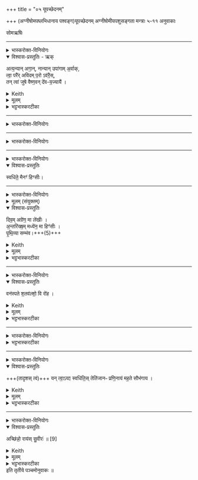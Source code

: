+++
title = "०५ यूपच्छेदनम्"

+++
(अग्नीषोमपष्लभिधानाय पश्वङ्ग)यूपच्छेदनम्
अग्नीषोमीयपशुसङ्गता मन्त्राः ५-११ अनुवाकाः

 सोमऋषिः


_______
<details><summary>भास्करोक्त-विनियोगः</summary>

यूपार्थं वृक्षम् उपतिष्ठते - अत्यन्यानिति-द्वादशाक्षर-त्रिपदया  महाबृहत्या ।
</details>


<details open><summary>विश्वास-प्रस्तुतिः - ऋक्</summary>

अत्य॒न्यान् अगा॒न्, नान्यान् उपा॑गाम् अ॒र्वाक्,  
त्वा॒ परै॑र् अविदम् प॒रो ऽव॑रै॒स्,  
तन् त्वा॑ जुषे वैष्ण॒वन् दे॑व-य॒ज्यायै॑ ।
</details>

<details><summary>Keith</summary>

I have passed by some, I have not approached others.  
I have found thee nearer than the farther, farther than the near.  
So I welcome thee, that art of Visnu, for the sacrifice to the gods.
</details>


<details><summary>मूलम्</summary>

अत्य॒न्यानगा॒न्नान्यानुपा॑गाम॒र्वाक्  
त्वा॒ परै॑रविदम्प॒रोऽव॑रै॒स्  
तन्त्वा॑ जुषे वैष्ण॒वन्दे॑वय॒ज्यायै॑ ।
</details>

<details><summary>भट्टभास्करटीका</summary>

1अतः परं पाशुकं काण्डं सोमार्षेयमेव । यूपार्थं वृक्षम् उपतिष्ठते - अत्यन्यानिति द्वादशाक्षर-त्रिपदया  महाबृहत्या । ताण्डिन एतां सतोबृहतीमाहुः, ऊर्ध्वबृहर्तीं बह्वृचाः ॥  

हे वृक्ष अन्यानितरान्कांश्चिद्वृक्षानहमत्यगाम् अतिक्रम्य गतोस्मि । के पुनस्ते? ये यूपार्हाः पलाशादयः 'समे जातमशाखाजम्' इत्यादिलक्षणहीनाः । तानुपगम्यैव वैगुण्यदर्शनेन अत्यजम् । अथान्यान्कांश्चिद्वृक्षान्नोपागां नैवोपगतोस्मि । के पुनस्ते? ये अयूपार्हा निम्बायय । सोहं युपार्हं लक्षाणवन्तं च त्वामेवाविदं लब्धवानस्मि ।  +++(लृदित्वादङ् 3-1-55पा.सू. इति पाठेन भाव्यमिति भाति । अत्र न स्पष्टम् । अर्थानुसारादेवं योजितम्)+++    ।  
 अस्य गुणवत्त्वमाह - परैरिति । परैरुत्कृष्टैस्समजातत्वादिभिर्लक्षणैरर्वाक् अविदूरे वर्तमानं सर्वलक्षणयुक्तमिति यावत् । अवरैर्निकृष्टैर्विषमजातत्वादिभिरसल्लक्षणैः परः परस्ताद्दूरे वर्तमानं असल्लक्षणैरस्पृष्टमित्यथाः । 'विभाषा परावराभ्याम्' इत्यतसुचि तकारस्य छान्दसो लोपः । यद्वा - पूर्वादिभ्यो विधीयमोसिप्रत्ययो बहुलवचनात्परशब्दादपि भवति, तत्र प्रत्ययस्वरेणान्तोदात्तत्वम्, परशब्दो हि 'स्वाङ्गाशिटामदन्तानाम्' इत्याद्युदात्तः, 'शिडिति सर्वनामान्युच्यन्ते । 'एकान्याभ्यां समर्थाभ्याम्' इति प्रथमा तिङ्विभक्तिर्न निहन्यते । तं ताडृ त्वा देवयज्यै देवयागार्थं जुषे सेवे गृह्णामीत्यर्थः । वैष्णवं विष्णुदेवत्यं,'वैष्णवो वै देवतया यूपः' इति । 'छन्दसि निष्टर्क्य' इत्यादिना देवयज्याशब्दो यप्रत्ययान्तो निपातितः । 'अति ह्यन्यानेति नान्यानुपैति' इत्यादि ब्राह्मणम् ॥
</details>

_______
<details><summary>भास्करोक्त-विनियोगः</summary>

2यूपमाज्येनानक्ति - देवस्त्वेति ॥
</details>

<div class="js_include" url="/vedAH_yajuH/taittirIyam/saMhitA/yajuH/sarva-prastutiH/1/3/05_yUpachChedanam/devas_tvA.md"  newLevelForH1="5" includeTitle="false"> </div>  


_______
<details><summary>भास्करोक्त-विनियोगः</summary>

ऊर्ध्वाग्रं बार्हिर् अनूच्छ्रयति - ओषधे त्रायस्वैनमिति ॥
</details>

<div class="js_include" url="/vedAH_yajuH/taittirIyam/saMhitA/yajuH/sarva-prastutiH/1/2_somayAgArambhaH/01_agniShTome_yajamAnasya_xaurAdisaMskArAH/oShadhe.md"  newLevelForH1="5" includeTitle="false"> </div>  

_______
<details><summary>भास्करोक्त-विनियोगः</summary>

4स्वधितिना तिर्यञ्चं प्रहरति
</details>


<details open><summary>विश्वास-प्रस्तुतिः</summary>

स्वधि॑ते॒ मैनꣳ॑ हिꣳसीः।
</details>

<div class="js_include" url="/vedAH_yajuH/taittirIyam/saMhitA/yajuH/sarva-prastutiH/1/2_somayAgArambhaH/01_agniShTome_yajamAnasya_xaurAdisaMskArAH/svadhite.md"  newLevelForH1="5" includeTitle="false"> </div>  

_______
<details><summary>भास्करोक्त-विनियोगः</summary>

5पतन्तमनुमन्त्रयते - दिवमग्रेणेति ॥
</details>


<details><summary>मूलम् (संयुक्तम्)</summary>

दिव॒मग्रे॑ण॒ मा ले॑खीर॒न्तरि॑ख्ष॒म्मध्ये॑न॒ मा हिꣳ॑सीᳶ पृथि॒व्या सम्भ॑व।
</details>

<details open><summary>विश्वास-प्रस्तुतिः</summary>

दिव॒म् अग्रे॑ण॒ मा ले॑खीः ।  
अ॒न्तरि॑ख्ष॒म् मध्ये॑न॒ मा हिꣳ॑सीः ।  
पृ॒थि॒व्या सम्भ॑व।+++(5)+++
</details>

<details><summary>Keith</summary>

With thy top graze not the sky,  
with thy middle harm not the atmosphere,  
with earth be united.
</details>


<details><summary>मूलम्</summary>

दिव॒मग्रे॑ण॒ मा ले॑खीः ।  
अ॒न्तरि॑ख्ष॒म्मध्ये॑न॒ मा हिꣳ॑सीः ।  
पृ॒थि॒व्या  सम्भ॑व।
</details>

<details><summary>भट्टभास्करटीका</summary>

5पतन्तमनुमन्त्रयते - दिवमग्रेणेति ॥ आत्मीयेनाग्रेण दिवं मा लेखीः मा विदारीः । 'नेटि' इति वृद्धिप्रतिषेधः । तथात्मीयेन मदेनान्तरिक्षं मा हिंसीः । पृथिव्या च सम्भव संयुजस्व पृथिवीमपि मा प्रहासीः; प्रमाणानतिरेकस्सम्भवः; पृथिवीमतिक्रम्य मा गाः । यथा - त्वदीयैरग्रमध्यमूलैर्विदारणाभिघातविपाटनकारिभिः लोकत्रयं न नश्यति तथा पतेत्यर्थः । पृथिवीशब्दो ङीषन्तोन्तोदात्तः, तेन 'उदात्तयणो हल्पूर्वात्' । इति विभक्तेरुदात्तत्वम् । 'इमे वै लोकाः' इत्यादि बाह्मणम् ॥
</details>

_______
<details><summary>भास्करोक्त-विनियोगः</summary>

6आव्रश्चने हिरण्यं निधाय सम्परिस्तीर्याभिजुहोति - वनस्पत इति त्रैष्टुभैकपदया ॥
</details>

<details open><summary>विश्वास-प्रस्तुतिः</summary>

वन॑स्पते श॒तव॑ल्शो॒ वि रो॑ह ।
</details>

<details><summary>Keith</summary>

O tree, grow with a hundred shoots; may we grow with a thousand shoots.
</details>


<details><summary>मूलम्</summary>

वन॑स्पते श॒तव॑ल्शो॒ वि रो॑ह ।
</details>

<details><summary>भट्टभास्करटीका</summary>

6आव्रश्चने हिरण्यं निधाय सम्परिस्तीर्याभिजुहोति - वनस्पत इति त्रैष्टुभैकपदया ॥ बर्हिराच्छेदनाभिमर्शनेन व्याख्यातप्रायमिदम् । पारस्करादिर्वनस्पतिशब्दः । 'तस्मादाव्रश्चनात्' `इति ब्राह्मणम् ॥
</details>

_______
<details><summary>भास्करोक्त-विनियोगः</summary>

7आत्मानं प्रत्यभिमृशति - सहसवल्शा इति त्रिष्टुभैकपदया ॥
</details>


<div class="js_include" url="/vedAH_yajuH/taittirIyam/saMhitA/yajuH/sarva-prastutiH/1/1/02_barhirAstaraNam/sahasra-valshAH.md"  newLevelForH1="5" includeTitle="false"> </div>  


<details><summary>भट्टभास्करटीका</summary>

7आत्मानं प्रत्यभिमृशति - सहसवल्शा इति त्रिष्टुभैकपदया ॥ इदमपि प्रागेव व्याख्यतम् ॥
</details>

_______
<details><summary>भास्करोक्त-विनियोगः</summary>

8 अन्वग्रं शाखाः प्रसूयति - यं त्वेति द्विपदया त्रिष्टुभा ॥
</details>

<details open><summary>विश्वास-प्रस्तुतिः</summary>

+++(तादृशस् त्वं)+++ यन् त्वा॒ऽयꣵ स्वधि॑ति॒स् तेति॑जानᳶ प्रणि॒नाय॑ मह॒ते सौभ॑गाय ।
</details>

<details><summary>Keith</summary>

Thou, whom this sharp axe hath brought forward for great good fortune,  

</details>


<details><summary>मूलम्</summary>

यन्त्वा॒ऽयꣵ स्वधि॑ति॒स्तेति॑जानᳶ प्रणि॒नाय॑ मह॒ते सौभ॑गाय ।
</details>

<details><summary>भट्टभास्करटीका</summary>

8 अन्वग्रं शाखाः प्रसूयति - यं त्वेति द्विपदया त्रिष्टुभा ॥ तेतिजानो नीशितधारोयं स्वधितिः । तिज निशातने, यङ्क्लुगन्ताल्लटो व्यत्ययेनात्मनेपदं शानच् । 'अभ्यस्तानामादिः' इत्याद्युदात्तत्वम् । यं त्वां यूपार्थं वृक्षं प्राणिनाय प्रकर्षेण नयति शाखा प्रसाध्य विशिष्टं रूपं प्रापयति । 'छन्दसि लुङ्लङ्लिटः' इति लिट् । किमर्थं? महते सौभगाय सुभगत्वाय सुश्रीकत्वाय । उद्गात्रादिषु ' सुभगं मन्त्रे' इति पाठात् भावे अञ्प्रत्ययः । स खलु त्वमसीति शेषः । सत्वमस्मद्यज्ञं साधयेति वा ॥
</details>

_______
<details><summary>भास्करोक्त-विनियोगः</summary>

9चतुरङ्गुलमग्रं चषालाय+++(=यूप-कटकाय)+++ प्रच्छेदयति - अच्छिन्न इति ॥
</details>


<details open><summary>विश्वास-प्रस्तुतिः</summary>

अच्छि॑न्नो॒ राय॑स् सु॒वीरः॑ ॥ [9]
</details>

<details><summary>Keith</summary>

uncut, with wealth of heroes, (give us) riches.
</details>

<details><summary>मूलम्</summary>

अच्छि॑न्नो॒ राय॑स्सु॒वीरः॑ ॥ [9]
</details>

<details><summary>भट्टभास्करटीका</summary>

9चतुरङ्गुलमग्रं चषालाय+++(=यूप-कटकाय)+++ प्रच्छेदयति - अच्छिन्न इति ॥ अच्छिन्नः । अद्व्ययपूर्वपदप्रकृतिस्वरत्यम् । रायः धनानि देहीति शेषः । यद्वा - अच्छिन्नो धनस्य सुवीरश्च भवेत्यध्याहारः । 'ऊडिदं' इत्यादिना तृतीयादेर्विभक्तेरुदात्तत्वं व्यत्ययेन न क्रियते । ईदृशस्त्वमेव नो रायः । शोभना वीराः पुत्रपौत्रादयोस्य यजमानस्य येन भवन्ति स सुवीरः । 'वीरवीर्यौ च' इत्युत्तरपदाद्युतात्त्वन् । यस्मात्त्वया यजमानस्य आयुष्मन्तः पूत्रादय उत्पद्यन्ते, तस्मात्तेषामभिवृद्ध्यर्थं अविच्छेदेन धनानि देहीति ॥

</details>
इति तृतीये पञ्चमोनुवाकः ॥  
